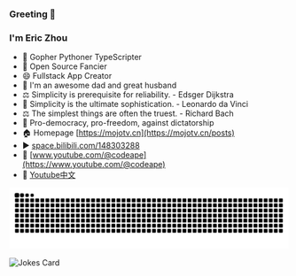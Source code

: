 ### Greeting 👋

<!--
**mojocn/mojocn** is a ✨ _special_ ✨ repository because its `README.md` (this file) appears on your GitHub profile.

Here are some ideas to get you started:

- 🔭 I’m currently working on ...
- 🌱 I’m currently learning ...
- 👯 I’m looking to collaborate on ...
- 🤔 I’m looking for help with ...
- 💬 Ask me about ...
- 📫 How to reach me: ...
- 😄 Pronouns: ...
- ⚡ Fun fact: ...
- 🔥 Go Communitity https://mojotv.cn
- ▶️ [bilibili](https://space.bilibili.com/148303288)
- 🎥 [Youtube](https://www.youtube.com/@codeape)
- 🎥 [Youtube中文](https://www.youtube.com/@coder2thinker)


-->
 ### I'm Eric Zhou
- 🔭 Gopher Pythoner TypeScripter
- 🌱 Open Source Fancier
- 😄 Fullstack App Creator
- 👯 I'm an awesome dad and great husband
- ⚖️ Simplicity is prerequisite for reliability. - Edsger Dijkstra
- 🤖 Simplicity is the ultimate sophistication. - Leonardo da Vinci
- ⚖️ The simplest things are often the truest. - Richard Bach
- 💬 Pro-democracy, pro-freedom, against dictatorship
- 🏠 Homepage [https://mojotv.cn](https://mojotv.cn/posts)
- ▶️ [space.bilibili.com/148303288](https://space.bilibili.com/148303288)
- 🎥 [www.youtube.com/@codeape](https://www.youtube.com/@codeape)
- 🎥 [Youtube中文](https://www.youtube.com/@coder2thinker)

![github contribution grid snake animation](https://raw.githubusercontent.com/mojocn/mojocn/output/github-contribution-grid-snake.svg)

![Jokes Card](https://readme-jokes.vercel.app/api?hideBorder)



